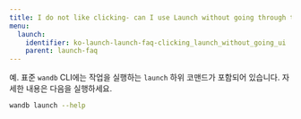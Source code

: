 ```yaml
---
title: I do not like clicking- can I use Launch without going through the UI?
menu:
  launch:
    identifier: ko-launch-launch-faq-clicking_launch_without_going_ui
    parent: launch-faq
---
```


예. 표준 `wandb` CLI에는 작업을 실행하는 `launch` 하위 코맨드가 포함되어 있습니다. 자세한 내용은 다음을 실행하세요.

```bash
wandb launch --help
```
